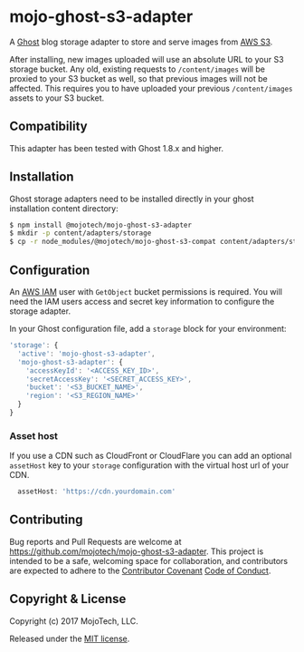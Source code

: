 # mojo-ghost-s3-adapter

A [Ghost][1] blog storage adapter to store and serve images from [AWS S3][2].

After installing, new images uploaded will use an absolute URL to your
S3 storage bucket.  Any old, existing requests to `/content/images` will be
proxied to your S3 bucket as well, so that previous images will not be affected.
This requires you to have uploaded your previous `/content/images` assets to
your S3 bucket.

## Compatibility

This adapter has been tested with Ghost 1.8.x and higher.

## Installation

Ghost storage adapters need to be installed directly in your ghost installation
content directory:

```bash
$ npm install @mojotech/mojo-ghost-s3-adapter
$ mkdir -p content/adapters/storage
$ cp -r node_modules/@mojotech/mojo-ghost-s3-compat content/adapters/storage
```
## Configuration

An [AWS IAM][3] user with `GetObject` bucket permissions is required.  You will need
the IAM users access and secret key information to configure the storage adapter.

In your Ghost configuration file, add a `storage` block for your environment:

```javascript
'storage': {
  'active': 'mojo-ghost-s3-adapter',
  'mojo-ghost-s3-adapter': {
    'accessKeyId': '<ACCESS_KEY_ID>',
    'secretAccessKey': '<SECRET_ACCESS_KEY>',
    'bucket': '<S3_BUCKET_NAME>',
    'region': '<S3_REGION_NAME>'
  }
}
```

### Asset host

If you use a CDN such as CloudFront or CloudFlare you can add an optional
`assetHost` key to your `storage` configuration with the virtual host url
of your CDN.

```javascript
  assetHost: 'https://cdn.yourdomain.com'
```

## Contributing

Bug reports and Pull Requests are welcome at https://github.com/mojotech/mojo-ghost-s3-adapter. This project
is intended to be a safe, welcoming space for collaboration, and contributors are expected to adhere to the
[Contributor Covenant][4] [Code of Conduct](CODE_OF_CONDUCT.md).

## Copyright & License

Copyright (c) 2017 MojoTech, LLC.

Released under the [MIT license](LICENSE.md).

[1]: https://ghost.org/
[2]: https://aws.amazon.com/s3/
[3]: https://aws.amazon.com/iam/
[4]: https://www.contributor-covenant.org/
